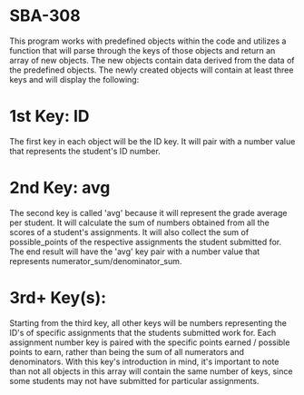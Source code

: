 # SBA-308
This program works with predefined objects within the code and utilizes a function that will parse through the keys of those objects and return
an array of new objects. The new objects contain data derived from the data of the predefined objects. The newly created objects will contain
at least three keys and will display the following:

# 1st Key: ID
The first key in each object will be the ID key. It will pair with a number value that represents the student's ID number.

# 2nd Key: avg
The second key is called 'avg' because it will represent the grade average per student. It will calculate the sum of numbers obtained from all the
scores of a student's assignments. It will also collect the sum of possible_points of the respective assignments the student submitted for. The end
result will have the 'avg' key pair with a number value that represents numerator_sum/denominator_sum.

# 3rd+ Key(s): 
Starting from the third key, all other keys will be numbers representing the ID's of specific assignments that the students submitted work for.
Each assignment number key is paired with the specific points earned / possible points to earn, rather than being the sum of all numerators and
denominators. With this key's introduction in mind, it's important to note than not all objects in this array will contain the same number of
keys, since some students may not have submitted for particular assignments.